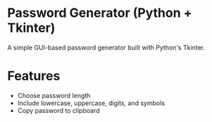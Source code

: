 #  Password Generator (Python + Tkinter)

A simple GUI-based password generator built with Python's Tkinter.

# Features
- Choose password length
- Include lowercase, uppercase, digits, and symbols
- Copy password to clipboard
